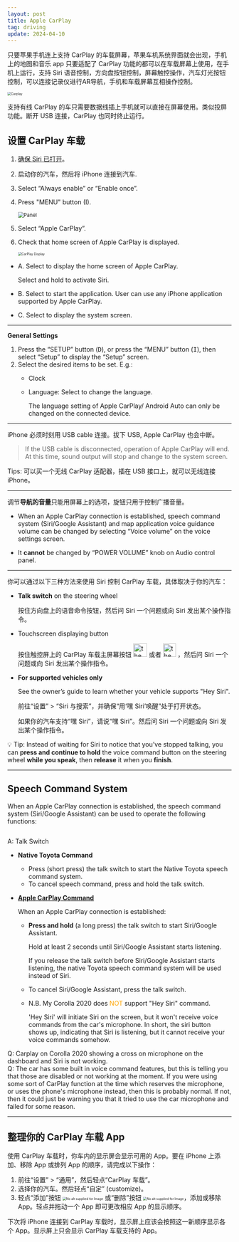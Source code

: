 ```yaml
---
layout: post
title: Apple CarPlay
tag: driving
update: 2024-04-10
---
```




只要苹果手机连上支持 CarPlay 的车载屏幕，苹果车机系统界面就会出现，手机上的地图和音乐 app 只要适配了 CarPlay 功能的都可以在车载屏幕上使用，在手机上运行，支持 Siri 语音控制，方向盘按钮控制，屏幕触控操作，汽车灯光按钮控制，可以连接记录仪进行AR导航，手机和车载屏幕互相操作控制。

<img src="https://drive.google.com/thumbnail?id=1ITiD4I_8qRyGVTbWZj7bkpS7brsbJ5fc&sz=w1000" alt="Carplay" style="display: block; margin-right: auto; margin-left: auto; zoom:50%;" />

支持有线 CarPlay 的车只需要数据线插上手机就可以直接在屏幕使用。类似投屏功能。断开 USB 连接，CarPlay 也同时终止运行。



## 设置 CarPlay 车载 

1. [确保 Siri 已打开](https://support.apple.com/HT204389)。

2. 启动你的汽车，然后将 iPhone 连接到汽车.

3. Select “Always enable” or “Enable once”.

4. Press "MENU" button (I).

   <img src="https://drive.google.com/thumbnail?id=1Mzed4MzzOS6wEHrwR4OF-Btx_9TditPk&sz=w1000" alt="Panel" style="display: block; margin-right: auto; margin-left: auto; zoom:80%;" />

5. Select “Apple CarPlay”.

6. Check that home screen of Apple CarPlay is displayed.

   <img src="https://drive.google.com/thumbnail?id=1X-eGrSieS5avauLKakrLsiikzr_FwSys&sz=w1000" alt="CarPlay Display" style="display: block; margin-right: auto; margin-left: auto; zoom:50%;" />

- A. Select to display the home screen of Apple CarPlay. 
  
  <span class="env-green">Select and hold to activate Siri.</span>

- B. Select to start the application. User can use any iPhone application supported by Apple CarPlay.

- C. Select to display the system screen.

--------------------------------------------------------------------------------

**General Settings**

1. Press the “SETUP” button (<kbd>D</kbd>), or press the “MENU” button (<kbd>I</kbd>), then select “Setup” to display the “Setup” screen.
2. Select the desired items to be set. E.g.:
   - Clock
   - Language: Select to change the language. 
     
     The language setting of Apple CarPlay/ Android Auto can only be changed on the connected device.


--------------------------------------------------------------------------------

iPhone 必须时刻用 USB cable 连接。拔下 USB, Apple CarPlay 也会中断。

> If the USB cable is disconnected, operation of Apple CarPlay will end. At this time, sound output will stop and change to the system screen.

Tips: 可以买一个无线 CarPlay 适配器，插在 USB 接口上，就可以无线连接 iPhone。

--------------------------------------------------------------------------------


调节**导航的音量**只能用屏幕上的选项，旋钮只用于控制广播音量。

- When an Apple CarPlay connection is established, speech command system (Siri/Google Assistant) and map application voice guidance volume can be changed by selecting “Voice volume” on the voice settings screen. 

- It **cannot** be changed by “POWER VOLUME” knob on Audio control panel.

--------------------------------------------------------------------------------


你可以通过以下三种方法来使用 Siri 控制 CarPlay 车载，具体取决于你的汽车： 

- **Talk switch** on the steering wheel
  
  按住方向盘上的语音命令按钮，然后问 Siri 一个问题或向 Siri 发出某个操作指令。
- Touchscreen displaying button 
 
  按住触控屏上的 CarPlay 车载主屏幕按钮 <img src="https://help.apple.com/assets/683A54F5227CBBDB98051B96/683A54FC545676DF600F97D4/en_US/e267eaab2ed8650e11b0f44f103e7f8d.png" alt="the Dashboard button" height="30" width="31" originalimagename="GlobalArt/IL_CarPlayDashboard.png"> 或者 <img src="https://help.apple.com/assets/683A54F5227CBBDB98051B96/683A54FC545676DF600F97D4/en_US/641f3e92998f164cbdfef4df174ebfaf.png" alt="the Home button" height="30" width="29" originalimagename="GlobalArt/IL_CarPlayHome.png"> ，然后问 Siri 一个问题或向 Siri 发出某个操作指令。
- **For supported vehicles only**
  
  See the owner’s guide to learn whether your vehicle supports "Hey Siri".

  前往“设置” > “Siri 与搜索”，并确保“用‘嘿 Siri’唤醒”处于打开状态。

  如果你的汽车支持“嘿 Siri”，请说“嘿 Siri”。然后问 Siri 一个问题或向 Siri 发出某个操作指令。
  
💡 Tip: Instead of waiting for Siri to notice that you’ve stopped talking, you can **press and continue to hold** the voice command button on the steering wheel **while you speak**, then **release** it when you **finish**.

--------------------------------------------------------------------------------

## Speech Command System

When an Apple CarPlay connection is established, the speech command system (Siri/Google Assistant) can be used to operate the following functions:

<img src="https://drive.google.com/thumbnail?id=1abQeRz_-N_ioco4pLKi_w4S6be0Jd5Tu&sz=w1000" alt="" style="display: block; margin-right: auto; margin-left: auto; zoom:60%;" />

A: Talk Switch

- **Native Toyota Command**
  
  - Press (short press) the talk switch to start the Native Toyota speech command system. 
  - To cancel speech command, press and hold the talk switch.


- [**Apple CarPlay Command**](https://www.youtube.com/watch?v=B6o1PfFe460&t=4s)
  
  When an Apple CarPlay connection is established:
  - <span class="env-green">**Press and hold**</span> (a long press) the talk switch to start Siri/Google Assistant. 
    
    Hold at least 2 seconds until Siri/Google Assistant starts listening.
    
    If you release the talk switch before Siri/Google Assistant starts listening, the native Toyota speech command system will be used instead of Siri.
  
  - To cancel Siri/Google Assistant, press the talk switch.
  
  - N.B. My Corolla 2020 does <span style="color: orange;">NOT</span> support "Hey Siri" command.
   
      'Hey Siri' will initiate Siri on the screen, but it won't receive voice commands from the car's microphone. In short, the siri button <img src="https://drive.google.com/thumbnail?id=1YLqcrlprzj_mYZmljfPicpgNqvjUeM1h&sz=w1000" alt="" style="zoom:10%;" /> shows up, indicating that Siri is listening, but it cannot receive your voice commands somehow.


Q: Carplay on Corolla 2020 showing a cross on microphone on the dashboard and Siri is not working.
<img src="https://drive.google.com/thumbnail?id=1CvMCMwBiz0hrlR-8PRd0EwE21xTl2e8y&sz=w1000" alt="" style="display: block; margin-right: auto; margin-left: auto; zoom:80%;" />
Q: The car has some built in voice command features, but this is telling you that those are disabled or not working at the moment. If you were using some sort of CarPlay function at the time which reserves the microphone, or uses the phone's microphone instead, then this is probably normal. If not, then it could just be warning you that it tried to use the car microphone and failed for some reason.

--------------------------------------------------------------------------------

## 整理你的 CarPlay 车载 App

使用 CarPlay 车载时，你车内的显示屏会显示可用的 App。要在 iPhone 上添加、移除 App 或排列 App 的顺序，请完成以下操作：

1. 前往“设置” > “通用”，然后轻点“CarPlay 车载”。
2. 选择你的汽车。然后轻点“自定” (customize)。
3. 轻点“添加”按钮 <img src="https://cdsassets.apple.com/live/7WUAS350/images/inline-icons/ios13-add-icon.png" alt="No alt supplied for Image" style="zoom:50%;" /> 或“删除”按钮 <img src="https://cdsassets.apple.com/live/7WUAS350/images/inline-icons/ios13-remove-icon.png" alt="No alt supplied for Image" style="zoom:50%;" />，添加或移除 App。轻点并拖动一个 App 即可更改相应 App 的显示顺序。

下次将 iPhone 连接到 CarPlay 车载时，显示屏上应该会按照这一新顺序显示各个 App。显示屏上只会显示 CarPlay 车载支持的 App。

